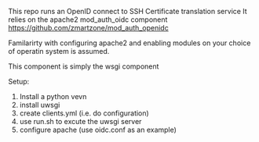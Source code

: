 This repo runs an OpenID connect to SSH Certificate translation service
It relies on the apache2 mod_auth_oidc component https://github.com/zmartzone/mod_auth_openidc

Familarirty with configuring apache2 and enabling modules on your choice of operatin system is assumed.

This component is simply the wsgi component

Setup:

1. Install a python vevn
2. install uwsgi
3. create clients.yml (i.e. do configuration)
4. use run.sh to excute the uwsgi server
5. configure apache (use oidc.conf as an example)
